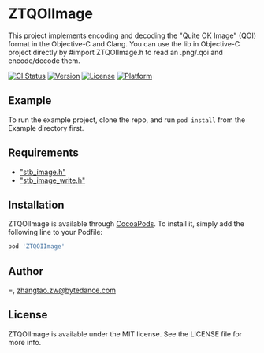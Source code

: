 # ZTQOIImage

This project implements encoding and decoding the "Quite OK Image" (QOI) format in the Objective-C and Clang. You can use the lib in Objective-C project directly by #import ZTQOIImage.h to read an .png/.qoi and encode/decode them.

[![CI Status](https://img.shields.io/travis/=/ZTQOIImage.svg?style=flat)](https://travis-ci.org/=/ZTQOIImage)
[![Version](https://img.shields.io/cocoapods/v/ZTQOIImage.svg?style=flat)](https://cocoapods.org/pods/ZTQOIImage)
[![License](https://img.shields.io/cocoapods/l/ZTQOIImage.svg?style=flat)](https://cocoapods.org/pods/ZTQOIImage)
[![Platform](https://img.shields.io/cocoapods/p/ZTQOIImage.svg?style=flat)](https://cocoapods.org/pods/ZTQOIImage)

## Example

To run the example project, clone the repo, and run `pod install` from the Example directory first.

## Requirements

-  ["stb_image.h"](https://github.com/nothings/stb/blob/master/stb_image.h) 
-  ["stb_image_write.h"](https://github.com/nothings/stb/blob/master/stb_image_write.h) 

## Installation

ZTQOIImage is available through [CocoaPods](https://cocoapods.org). To install
it, simply add the following line to your Podfile:

```ruby
pod 'ZTQOIImage'
```

## Author

=, zhangtao.zw@bytedance.com

## License

ZTQOIImage is available under the MIT license. See the LICENSE file for more info.
